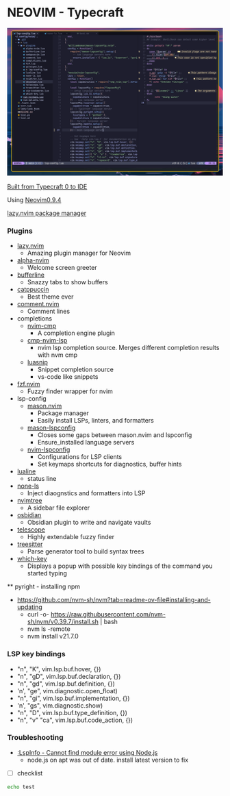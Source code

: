 # NEOVIM - Typecraft
<!-- ``` -->
<!---->
<!--                                   __ -->
<!--      ___     ___    ___   __  __ /\_\    ___ ___ -->
<!--     / _ `\  / __`\ / __`\/\ \/\ \\/\ \  / __` __`\ -->
<!--    /\ \/\ \/\  __//\ \_\ \ \ \_/ |\ \ \/\ \/\ \/\ \ -->
<!--    \ \_\ \_\ \____\ \____/\ \___/  \ \_\ \_\ \_\ \_\ -->
<!--     \/_/\/_/\/____/\/___/  \/__/    \/_/\/_/\/_/\/_/ -->
<!-- ``` -->
![example_image](./example_screenshot_nvim.png)

[Built from Typecraft 0 to IDE](https://www.youtube.com/watch?v=zHTeCSVAFNY&list=PLsz00TDipIffreIaUNk64KxTIkQaGguqn&ab_channel=typecraft)

Using [Neovim0.9.4](https://github.com/neovim/neovim/releases/tag/v0.9.4)

[lazy.nvim package manager](https://github.com/folke/lazy.nvim)

### Plugins

- [lazy.nvim](https://github.com/folke/lazy.nvim)
  - Amazing plugin manager for Neovim
- [alpha-nvim](https://github.com/goolord/alpha-nvim)
  - Welcome screen greeter
- [bufferline](https://github.com/akinsho/bufferline.nvim)
  - Snazzy tabs to show buffers
- [catppuccin](https://github.com/catppuccin/catppuccin)
  - Best theme ever
- [comment.nvim](https://github.com/numToStr/Comment.nvim)
    - Comment lines
- completions
  - [nvim-cmp](https://github.com/hrsh7th/nvim-cmp)
    - A completion engine plugin
  - [cmp-nvim-lsp](https://github.com/hrsh7th/cmp-nvim-lsp)
    - nvim lsp completion source. Merges different completion results with nvm cmp
  - [luasnip](https://github.com/L3MON4D3/LuaSnip)
    - Snippet completion source
    - vs-code like snippets
- [fzf.nvim](https://github.com/junegunn/fzf.vim)
  - Fuzzy finder wrapper for nvim
- lsp-config
  - [mason.nvim](https://github.com/williamboman/mason.nvim)
    - Package manager
    - Easily install LSPs, linters, and formatters
  - [mason-lspconfig](https://github.com/williamboman/mason-lspconfig.nvim)
    - Closes some gaps between mason.nvim and lspconfig
    - Ensure_installed language servers
  - [nvim-lspconfig](https://github.com/neovim/nvim-lspconfig)
    - Configurations for LSP clients
    - Set keymaps shortcuts for diagnostics, buffer hints
- [lualine](https://github.com/nvim-lualine/lualine.nvim)
  - status line
- [none-ls](https://github.com/nvimtools/none-ls.nvim)
  - Inject diaognstics and formatters into LSP
- [nvimtree](https://github.com/nvim-tree/nvim-tree.lua)
  - A sidebar file explorer
- [osbidian](https://github.com/epwalsh/obsidian.nvim)
  - Obsidian plugin to write and navigate vaults
- [telescope](https://github.com/nvim-telescope/telescope.nvim)
  - Highly extendable fuzzy finder
- [treesitter](https://github.com/nvim-treesitter/nvim-treesitter)
  - Parse generator tool to build syntax trees
- [which-key](https://github.com/folke/which-key.nvim)
  - Displays a popup with possible key bindings of the command you started typing

** pyright - installing npm
- https://github.com/nvm-sh/nvm?tab=readme-ov-file#installing-and-updating
    - curl -o- https://raw.githubusercontent.com/nvm-sh/nvm/v0.39.7/install.sh | bash
    - nvm ls -remote
    - nvm install v21.7.0

### LSP key bindings


- "n",      "K", vim.lsp.buf.hover, {})
- "n",      "gD", vim.lsp.buf.declaration, {})
- "n",      "gd", vim.lsp.buf.definition, {})
- 'n',      "ge", vim.diagnostic.open_float)
- "n",      "gi", vim.lsp.buf.implementation, {})
- 'n',      "gs", vim.diagnostic.show)
- "n",      "<space>D", vim.lsp.buf.type_definition, {})
- "n", "v"  "<leader>ca", vim.lsp.buf.code_action, {})


### Troubleshooting
- [:LspInfo - Cannot find module error using Node.js](https://stackoverflow.com/questions/78095216/pyright-lsp-install-in-neovim-nodeutil-module-not-found)
    - node.js on apt was out of date. install latest version to fix
    
- [ ] checklist

```bash
echo test
```








